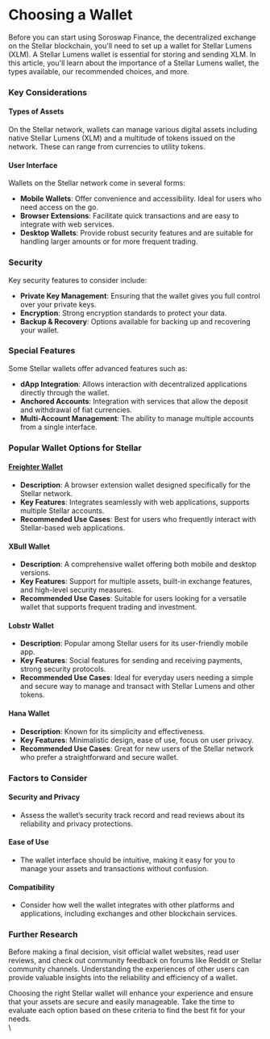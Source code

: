 # Choosing a Wallet

Before you can start using Soroswap Finance, the decentralized exchange on the Stellar blockchain, you'll need to set up a wallet for Stellar Lumens (XLM). A Stellar Lumens wallet is essential for storing and sending XLM. In this article, you'll learn about the importance of a Stellar Lumens wallet, the types available, our recommended choices, and more.

### Key Considerations

#### Types of Assets

On the Stellar network, wallets can manage various digital assets including native Stellar Lumens (XLM) and a multitude of tokens issued on the network. These can range from currencies to utility tokens.

#### User Interface

Wallets on the Stellar network come in several forms:

* **Mobile Wallets**: Offer convenience and accessibility. Ideal for users who need access on the go.
* **Browser Extensions**: Facilitate quick transactions and are easy to integrate with web services.
* **Desktop Wallets**: Provide robust security features and are suitable for handling larger amounts or for more frequent trading.

### **Security**

Key security features to consider include:

* **Private Key Management**: Ensuring that the wallet gives you full control over your private keys.
* **Encryption**: Strong encryption standards to protect your data.
* **Backup & Recovery**: Options available for backing up and recovering your wallet.

### Special Features

Some Stellar wallets offer advanced features such as:

* **dApp Integration**: Allows interaction with decentralized applications directly through the wallet.
* **Anchored Accounts**: Integration with services that allow the deposit and withdrawal of fiat currencies.
* **Multi-Account Management**: The ability to manage multiple accounts from a single interface.

### Popular Wallet Options for Stellar

#### [Freighter Wallet](https://www.freighter.app)

* **Description**: A browser extension wallet designed specifically for the Stellar network.
* **Key Features**: Integrates seamlessly with web applications, supports multiple Stellar accounts.
* **Recommended Use Cases**: Best for users who frequently interact with Stellar-based web applications.

#### XBull Wallet

* **Description**: A comprehensive wallet offering both mobile and desktop versions.
* **Key Features**: Support for multiple assets, built-in exchange features, and high-level security measures.
* **Recommended Use Cases**: Suitable for users looking for a versatile wallet that supports frequent trading and investment.

#### Lobstr Wallet

* **Description**: Popular among Stellar users for its user-friendly mobile app.
* **Key Features**: Social features for sending and receiving payments, strong security protocols.
* **Recommended Use Cases**: Ideal for everyday users needing a simple and secure way to manage and transact with Stellar Lumens and other tokens.

#### Hana Wallet

* **Description**: Known for its simplicity and effectiveness.
* **Key Features**: Minimalistic design, ease of use, focus on user privacy.
* **Recommended Use Cases**: Great for new users of the Stellar network who prefer a straightforward and secure wallet.

### Factors to Consider

#### Security and Privacy

* Assess the wallet’s security track record and read reviews about its reliability and privacy protections.

#### Ease of Use

* The wallet interface should be intuitive, making it easy for you to manage your assets and transactions without confusion.

#### Compatibility

* Consider how well the wallet integrates with other platforms and applications, including exchanges and other blockchain services.

### Further Research

Before making a final decision, visit official wallet websites, read user reviews, and check out community feedback on forums like Reddit or Stellar community channels. Understanding the experiences of other users can provide valuable insights into the reliability and efficiency of a wallet.

Choosing the right Stellar wallet will enhance your experience and ensure that your assets are secure and easily manageable. Take the time to evaluate each option based on these criteria to find the best fit for your needs.\
\
